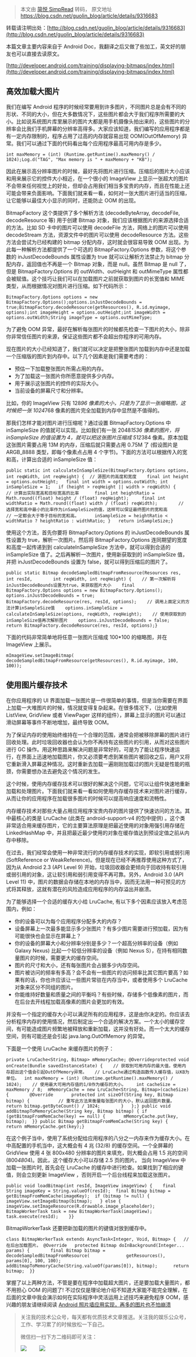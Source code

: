 > 本文由 [简悦 SimpRead](http://ksria.com/simpread/) 转码， 原文地址 https://blog.csdn.net/guolin_blog/article/details/9316683 <link rel="stylesheet" href="https://csdnimg.cn/release/phoenix/template/css/ck_htmledit_views-d7e2a68c7c.css">

转载请注明出处：[](http://blog.csdn.net/sinyu890807/article/details/8986285)[](http://blog.csdn.net/sinyu890807/article/details/9097463)[](http://blog.csdn.net/sinyu890807/article/details/9153747)[](http://blog.csdn.net/sinyu890807/article/details/9255575)[](http://blog.csdn.net/sinyu890807/article/details/9316683)[http://blog.csdn.net/guolin_blog/article/details/9316683](http://blog.csdn.net/guolin_blog/article/details/9316683)

本篇文章主要内容来自于 Android Doc，我翻译之后又做了些加工，英文好的朋友也可以直接去读原文。

[http://developer.android.com/training/displaying-bitmaps/index.html](http://developer.android.com/training/displaying-bitmaps/index.html)

## <a></a>高效加载大图片

我们在编写 Android 程序的时候经常要用到许多图片，不同图片总是会有不同的形状、不同的大小，但在大多数情况下，这些图片都会大于我们程序所需要的大小。比如说系统图片库里展示的图片大都是用手机摄像头拍出来的，这些图片的分辨率会比我们手机屏幕的分辨率高得多。大家应该知道，我们编写的应用程序都是有一定内存限制的，程序占用了过高的内存就容易出现 OOM(OutOfMemory) 异常。我们可以通过下面的代码看出每个应用程序最高可用内存是多少。

```
int maxMemory = (int) (Runtime.getRuntime().maxMemory() / 1024);Log.d("TAG", "Max memory is " + maxMemory + "KB");
```

因此在展示高分辨率图片的时候，最好先将图片进行压缩。压缩后的图片大小应该和用来展示它的控件大小相近，在一个很小的 ImageView 上显示一张超大的图片不会带来任何视觉上的好处，但却会占用我们相当多宝贵的内存，而且在性能上还可能会带来负面影响。下面我们就来看一看，如何对一张大图片进行适当的压缩，让它能够以最佳大小显示的同时，还能防止 OOM 的出现。

BitmapFactory 这个类提供了多个解析方法 (decodeByteArray, decodeFile, decodeResource 等) 用于创建 Bitmap 对象，我们应该根据图片的来源选择合适的方法。比如 SD 卡中的图片可以使用 decodeFile 方法，网络上的图片可以使用 decodeStream 方法，资源文件中的图片可以使用 decodeResource 方法。这些方法会尝试为已经构建的 bitmap 分配内存，这时就会很容易导致 OOM 出现。为此每一种解析方法都提供了一个可选的 BitmapFactory.Options 参数，将这个参数的 inJustDecodeBounds 属性设置为 true 就可以让解析方法禁止为 bitmap 分配内存，返回值也不再是一个 Bitmap 对象，而是 null。虽然 Bitmap 是 null 了，但是 BitmapFactory.Options 的 outWidth、outHeight 和 outMimeType 属性都会被赋值。这个技巧让我们可以在加载图片之前就获取到图片的长宽值和 MIME 类型，从而根据情况对图片进行压缩。如下代码所示：

```
BitmapFactory.Options options = new BitmapFactory.Options();options.inJustDecodeBounds = true;BitmapFactory.decodeResource(getResources(), R.id.myimage, options);int imageHeight = options.outHeight;int imageWidth = options.outWidth;String imageType = options.outMimeType;
```

为了避免 OOM 异常，最好在解析每张图片的时候都先检查一下图片的大小，除非你非常信任图片的来源，保证这些图片都不会超出你程序的可用内存。

现在图片的大小已经知道了，我们就可以决定是把整张图片加载到内存中还是加载一个压缩版的图片到内存中。以下几个因素是我们需要考虑的：

*   预估一下加载整张图片所需占用的内存。
*   为了加载这一张图片你所愿意提供多少内存。
*   用于展示这张图片的控件的实际大小。
*   当前设备的屏幕尺寸和分辨率。

比如，你的 ImageView 只有 128*96 像素的大小，只是为了显示一张缩略图，这时候把一张 1024*768 像素的图片完全加载到内存中显然是不值得的。

那我们怎样才能对图片进行压缩呢？通过设置 BitmapFactory.Options 中 inSampleSize 的值就可以实现。比如我们有一张 2048*1536 像素的图片，将 inSampleSize 的值设置为 4，就可以把这张图片压缩成 512*384 像素。原本加载这张图片需要占用 13M 的内存，压缩后就只需要占用 0.75M 了 (假设图片是 ARGB_8888 类型，即每个像素点占用 4 个字节)。下面的方法可以根据传入的宽和高，计算出合适的 inSampleSize 值：

```
public static int calculateInSampleSize(BitmapFactory.Options options,		int reqWidth, int reqHeight) {	// 源图片的高度和宽度	final int height = options.outHeight;	final int width = options.outWidth;	int inSampleSize = 1;	if (height > reqHeight || width > reqWidth) {		// 计算出实际宽高和目标宽高的比率		final int heightRatio = Math.round((float) height / (float) reqHeight);		final int widthRatio = Math.round((float) width / (float) reqWidth);		// 选择宽和高中最小的比率作为inSampleSize的值，这样可以保证最终图片的宽和高		// 一定都会大于等于目标的宽和高。		inSampleSize = heightRatio < widthRatio ? heightRatio : widthRatio;	}	return inSampleSize;}
```

使用这个方法，首先你要将 BitmapFactory.Options 的 inJustDecodeBounds 属性设置为 true，解析一次图片。然后将 BitmapFactory.Options 连同期望的宽度和高度一起传递到到 calculateInSampleSize 方法中，就可以得到合适的 inSampleSize 值了。之后再解析一次图片，使用新获取到的 inSampleSize 值，并把 inJustDecodeBounds 设置为 false，就可以得到压缩后的图片了。

```
public static Bitmap decodeSampledBitmapFromResource(Resources res, int resId,        int reqWidth, int reqHeight) {	// 第一次解析将inJustDecodeBounds设置为true，来获取图片大小    final BitmapFactory.Options options = new BitmapFactory.Options();    options.inJustDecodeBounds = true;    BitmapFactory.decodeResource(res, resId, options);    // 调用上面定义的方法计算inSampleSize值    options.inSampleSize = calculateInSampleSize(options, reqWidth, reqHeight);    // 使用获取到的inSampleSize值再次解析图片    options.inJustDecodeBounds = false;    return BitmapFactory.decodeResource(res, resId, options);}
```

下面的代码非常简单地将任意一张图片压缩成 100*100 的缩略图，并在 ImageView 上展示。

```
mImageView.setImageBitmap(    decodeSampledBitmapFromResource(getResources(), R.id.myimage, 100, 100));
```

## <a></a>使用图片缓存技术

在你应用程序的 UI 界面加载一张图片是一件很简单的事情，但是当你需要在界面上加载一大堆图片的时候，情况就变得复杂起来。在很多情况下，（比如使用 ListView, GridView 或者 ViewPager 这样的组件），屏幕上显示的图片可以通过滑动屏幕等事件不断地增加，最终导致 OOM。

为了保证内存的使用始终维持在一个合理的范围，通常会把被移除屏幕的图片进行回收处理。此时垃圾回收器也会认为你不再持有这些图片的引用，从而对这些图片进行 GC 操作。用这种思路来解决问题是非常好的，可是为了能让程序快速运行，在界面上迅速地加载图片，你又必须要考虑到某些图片被回收之后，用户又将它重新滑入屏幕这种情况。这时重新去加载一遍刚刚加载过的图片无疑是性能的瓶颈，你需要想办法去避免这个情况的发生。

这个时候，使用内存缓存技术可以很好的解决这个问题，它可以让组件快速地重新加载和处理图片。下面我们就来看一看如何使用内存缓存技术来对图片进行缓存，从而让你的应用程序在加载很多图片的时候可以提高响应速度和流畅性。

内存缓存技术对那些大量占用应用程序宝贵内存的图片提供了快速访问的方法。其中最核心的类是 LruCache (此类在 android-support-v4 的包中提供) 。这个类非常适合用来缓存图片，它的主要算法原理是把最近使用的对象用强引用存储在 LinkedHashMap 中，并且把最近最少使用的对象在缓存值达到预设定值之前从内存中移除。

在过去，我们经常会使用一种非常流行的内存缓存技术的实现，即软引用或弱引用 (SoftReference or WeakReference)。但是现在已经不再推荐使用这种方式了，因为从 Android 2.3 (API Level 9) 开始，垃圾回收器会更倾向于回收持有软引用或弱引用的对象，这让软引用和弱引用变得不再可靠。另外，Android 3.0 (API Level 11) 中，图片的数据会存储在本地的内存当中，因而无法用一种可预见的方式将其释放，这就有潜在的风险造成应用程序的内存溢出并崩溃。

为了能够选择一个合适的缓存大小给 LruCache, 有以下多个因素应该放入考虑范围内，例如：

*   你的设备可以为每个应用程序分配多大的内存？
*   设备屏幕上一次最多能显示多少张图片？有多少图片需要进行预加载，因为有可能很快也会显示在屏幕上？
*   你的设备的屏幕大小和分辨率分别是多少？一个超高分辨率的设备（例如 Galaxy Nexus) 比起一个较低分辨率的设备（例如 Nexus S），在持有相同数量图片的时候，需要更大的缓存空间。
*   图片的尺寸和大小，还有每张图片会占据多少内存空间。
*   图片被访问的频率有多高？会不会有一些图片的访问频率比其它图片要高？如果有的话，你也许应该让一些图片常驻在内存当中，或者使用多个 LruCache 对象来区分不同组的图片。
*   你能维持好数量和质量之间的平衡吗？有些时候，存储多个低像素的图片，而在后台去开线程加载高像素的图片会更加的有效。

并没有一个指定的缓存大小可以满足所有的应用程序，这是由你决定的。你应该去分析程序内存的使用情况，然后制定出一个合适的解决方案。一个太小的缓存空间，有可能造成图片频繁地被释放和重新加载，这并没有好处。而一个太大的缓存空间，则有可能还是会引起 java.lang.OutOfMemory 的异常。

下面是一个使用 LruCache 来缓存图片的例子：

```
private LruCache<String, Bitmap> mMemoryCache; @Overrideprotected void onCreate(Bundle savedInstanceState) {	// 获取到可用内存的最大值，使用内存超出这个值会引起OutOfMemory异常。	// LruCache通过构造函数传入缓存值，以KB为单位。	int maxMemory = (int) (Runtime.getRuntime().maxMemory() / 1024);	// 使用最大可用内存值的1/8作为缓存的大小。	int cacheSize = maxMemory / 8;	mMemoryCache = new LruCache<String, Bitmap>(cacheSize) {		@Override		protected int sizeOf(String key, Bitmap bitmap) {			// 重写此方法来衡量每张图片的大小，默认返回图片数量。			return bitmap.getByteCount() / 1024;		}	};} public void addBitmapToMemoryCache(String key, Bitmap bitmap) {	if (getBitmapFromMemCache(key) == null) {		mMemoryCache.put(key, bitmap);	}} public Bitmap getBitmapFromMemCache(String key) {	return mMemoryCache.get(key);}
```

在这个例子当中，使用了系统分配给应用程序的八分之一内存来作为缓存大小。在中高配置的手机当中，这大概会有 4 兆 (32/8) 的缓存空间。一个全屏幕的 GridView 使用 4 张 800x480 分辨率的图片来填充，则大概会占用 1.5 兆的空间(800*480*4)。因此，这个缓存大小可以存储 2.5 页的图片。
当向 ImageView 中加载一张图片时, 首先会在 LruCache 的缓存中进行检查。如果找到了相应的键值，则会立刻更新 ImageView ，否则开启一个后台线程来加载这张图片。

```
public void loadBitmap(int resId, ImageView imageView) {	final String imageKey = String.valueOf(resId);	final Bitmap bitmap = getBitmapFromMemCache(imageKey);	if (bitmap != null) {		imageView.setImageBitmap(bitmap);	} else {		imageView.setImageResource(R.drawable.image_placeholder);		BitmapWorkerTask task = new BitmapWorkerTask(imageView);		task.execute(resId);	}}
```

BitmapWorkerTask 还要把新加载的图片的键值对放到缓存中。

```
class BitmapWorkerTask extends AsyncTask<Integer, Void, Bitmap> {	// 在后台加载图片。	@Override	protected Bitmap doInBackground(Integer... params) {		final Bitmap bitmap = decodeSampledBitmapFromResource(				getResources(), params[0], 100, 100);		addBitmapToMemoryCache(String.valueOf(params[0]), bitmap);		return bitmap;	}}
```

掌握了以上两种方法，不管是要在程序中加载超大图片，还是要加载大量图片，都不用担心 OOM 的问题了! 不过仅仅是理论地介绍不知道大家能不能完全理解，在后面的文章中我会演示如何在实际程序中灵活运用上述技巧来避免程序 OOM，感兴趣的朋友请继续阅读 [Android 照片墙应用实现，再多的图片也不怕崩溃](http://blog.csdn.net/guolin_blog/article/details/9526203) 

> 关注我的技术公众号，每天都有优质技术文章推送。关注我的娱乐公众号，工作、学习累了的时候放松一下自己。
> 
> 微信扫一扫下方二维码即可关注：
> 
> ![](https://img-blog.csdn.net/20160507110203928)         ![](https://img-blog.csdn.net/20161011100137978)